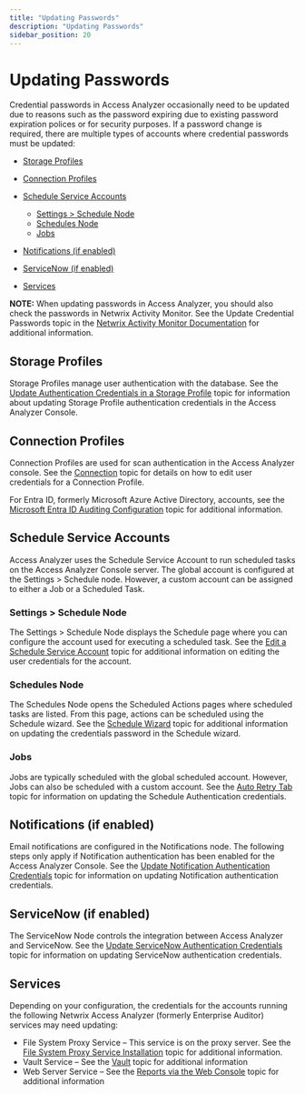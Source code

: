 ```yaml
---
title: "Updating Passwords"
description: "Updating Passwords"
sidebar_position: 20
---
```


# Updating Passwords

Credential passwords in Access Analyzer occasionally need to be updated due to reasons such as the
password expiring due to existing password expiration polices or for security purposes. If a
password change is required, there are multiple types of accounts where credential passwords must be
updated:

- [Storage Profiles](#storage-profiles)
- [Connection Profiles ](#connection-profiles)
- [Schedule Service Accounts ](#schedule-service-accounts)

    - [Settings > Schedule Node](#settings-schedule-node)
    - [Schedules Node](#schedules-node)
    - [Jobs](#jobs)

- [Notifications (if enabled)](#notifications-if-enabled)
- [ServiceNow (if enabled)](#servicenow-if-enabled)
- [Services](#services)

**NOTE:** When updating passwords in Access Analyzer, you should also check the passwords in Netwrix
Activity Monitor. See the Update Credential Passwords topic in the
[Netwrix Activity Monitor Documentation](https://helpcenter.netwrix.com/category/activitymonitor)
for additional information.

## Storage Profiles

Storage Profiles manage user authentication with the database. See the
[Update Authentication Credentials in a Storage Profile](/docs/accessanalyzer/12.0/admin/settings/storage/updateauth.md) topic
for information about updating Storage Profile authentication credentials in the Access Analyzer
Console.

## Connection Profiles

Connection Profiles are used for scan authentication in the Access Analyzer console. See the
[Connection](/docs/accessanalyzer/12.0/admin/settings/connection/overview.md) topic for details on how to edit user credentials
for a Connection Profile.

For Entra ID, formerly Microsoft Azure Active Directory, accounts, see the
[Microsoft Entra ID Auditing Configuration](/docs/accessanalyzer/12.0/requirements/entraid/entraid/access.md) topic for additional
information.

## Schedule Service Accounts

Access Analyzer uses the Schedule Service Account to run scheduled tasks on the Access Analyzer
Console server. The global account is configured at the Settings > Schedule node. However, a custom
account can be assigned to either a Job or a Scheduled Task.

### Settings > Schedule Node

The Settings > Schedule Node displays the Schedule page where you can configure the account used for
executing a scheduled task. See the
[Edit a Schedule Service Account](/docs/accessanalyzer/12.0/admin/settings/schedule.md#edit-a-schedule-service-account) topic for
additional information on editing the user credentials for the account.

### Schedules Node

The Schedules Node opens the Scheduled Actions pages where scheduled tasks are listed. From this
page, actions can be scheduled using the Schedule wizard. See the
[Schedule Wizard](/docs/accessanalyzer/12.0/admin/schedule/wizard.md) topic for additional information on updating the
credentials password in the Schedule wizard.

### Jobs

Jobs are typically scheduled with the global scheduled account. However, Jobs can also be scheduled
with a custom account. See the [Auto Retry Tab](/docs/accessanalyzer/12.0/admin/jobs/job/properties/autoretry.md) topic for
information on updating the Schedule Authentication credentials.

## Notifications (if enabled)

Email notifications are configured in the Notifications node. The following steps only apply if
Notification authentication has been enabled for the Access Analyzer Console. See the
[Update Notification Authentication Credentials](/docs/accessanalyzer/12.0/admin/settings/notification.md#update-notification-authentication-credentials)
topic for information on updating Notification authentication credentials.

## ServiceNow (if enabled)

The ServiceNow Node controls the integration between Access Analyzer and ServiceNow. See the
[Update ServiceNow Authentication Credentials](/docs/accessanalyzer/12.0/admin/settings/servicenow.md#update-servicenow-authentication-credentials)
topic for information on updating ServiceNow authentication credentials.

## Services

Depending on your configuration, the credentials for the accounts running the following Netwrix
Access Analyzer (formerly Enterprise Auditor) services may need updating:

- File System Proxy Service – This service is on the proxy server. See the
  [File System Proxy Service Installation](/docs/accessanalyzer/12.0/install/filesystemproxy/wizard.md) topic for
  additional information.
- Vault Service – See the [Vault](/docs/accessanalyzer/12.0/admin/settings/application/vault.md) topic for additional information
- Web Server Service – See the
  [Reports via the Web Console](/docs/accessanalyzer/12.0/install/application/reports/overview.md) topic for additional
  information
